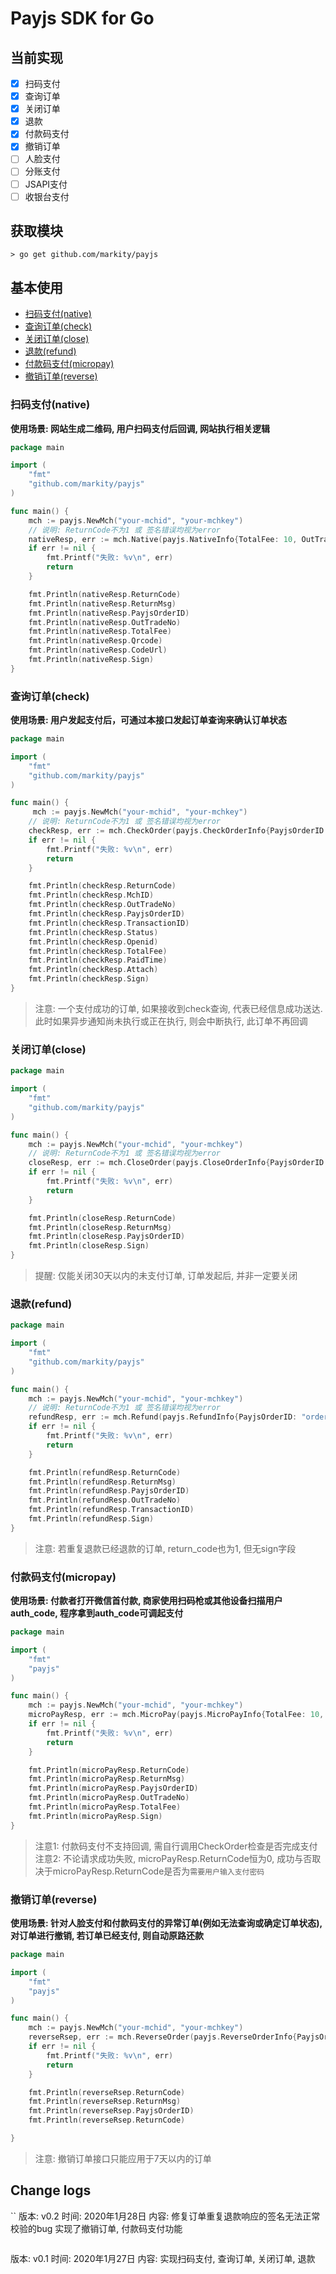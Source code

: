 # Payjs SDK for Go

## 当前实现

- [x] 扫码支付
- [x] 查询订单
- [x] 关闭订单
- [x] 退款
- [x] 付款码支付
- [x] 撤销订单
- [ ] 人脸支付
- [ ] 分账支付
- [ ] JSAPI支付
- [ ] 收银台支付

## 获取模块

```shell
> go get github.com/markity/payjs
```

## 基本使用

- [扫码支付(native)](#扫码支付native)
- [查询订单(check)](#查询订单check)
- [关闭订单(close)](#关闭订单close)
- [退款(refund)](#退款refund)
- [付款码支付(micropay)](#付款码支付micropay)
- [撤销订单(reverse)](#撤销订单reverse)

### 扫码支付(native)

**使用场景: 网站生成二维码, 用户扫码支付后回调, 网站执行相关逻辑**

```go
package main

import (
	"fmt"
	"github.com/markity/payjs"
)

func main() {
	mch := payjs.NewMch("your-mchid", "your-mchkey")
	// 说明: ReturnCode不为1 或 签名错误均视为error
	nativeResp, err := mch.Native(payjs.NativeInfo{TotalFee: 10, OutTradeNo: "2020_1_27_001", Body: "支付测试"})
	if err != nil {
		fmt.Printf("失败: %v\n", err)
		return
	}

	fmt.Println(nativeResp.ReturnCode)
	fmt.Println(nativeResp.ReturnMsg)
	fmt.Println(nativeResp.PayjsOrderID)
	fmt.Println(nativeResp.OutTradeNo)
	fmt.Println(nativeResp.TotalFee)
	fmt.Println(nativeResp.Qrcode)
	fmt.Println(nativeResp.CodeUrl)
	fmt.Println(nativeResp.Sign)
}
```

### 查询订单(check)

**使用场景: 用户发起支付后，可通过本接口发起订单查询来确认订单状态**

```go
package main

import (
	"fmt"
	"github.com/markity/payjs"
)

func main() {
	 mch := payjs.NewMch("your-mchid", "your-mchkey")
	// 说明: ReturnCode不为1 或 签名错误均视为error
	checkResp, err := mch.CheckOrder(payjs.CheckOrderInfo{PayjsOrderID: "order-id"})
	if err != nil {
		fmt.Printf("失败: %v\n", err)
		return
	}

	fmt.Println(checkResp.ReturnCode)
	fmt.Println(checkResp.MchID)
	fmt.Println(checkResp.OutTradeNo)
	fmt.Println(checkResp.PayjsOrderID)
	fmt.Println(checkResp.TransactionID)
	fmt.Println(checkResp.Status)
	fmt.Println(checkResp.Openid)
	fmt.Println(checkResp.TotalFee)
	fmt.Println(checkResp.PaidTime)
	fmt.Println(checkResp.Attach)
	fmt.Println(checkResp.Sign)
}
```

> 注意: 一个支付成功的订单, 如果接收到check查询, 代表已经信息成功送达.此时如果异步通知尚未执行或正在执行, 则会中断执行, 此订单不再回调

### 关闭订单(close)

```go
package main

import (
	"fmt"
	"github.com/markity/payjs"
)

func main() {
	mch := payjs.NewMch("your-mchid", "your-mchkey")
	// 说明: ReturnCode不为1 或 签名错误均视为error
	closeResp, err := mch.CloseOrder(payjs.CloseOrderInfo{PayjsOrderID: "order-id"})
	if err != nil {
		fmt.Printf("失败: %v\n", err)
		return
	}

	fmt.Println(closeResp.ReturnCode)
	fmt.Println(closeResp.ReturnMsg)
	fmt.Println(closeResp.PayjsOrderID)
	fmt.Println(closeResp.Sign)
}
```

> 提醒: 仅能关闭30天以内的未支付订单, 订单发起后, 并非一定要关闭

### 退款(refund)

```go
package main

import (
	"fmt"
	"github.com/markity/payjs"
)

func main() {
	mch := payjs.NewMch("your-mchid", "your-mchkey")
	// 说明: ReturnCode不为1 或 签名错误均视为error
	refundResp, err := mch.Refund(payjs.RefundInfo{PayjsOrderID: "order-id"})
	if err != nil {
		fmt.Printf("失败: %v\n", err)
		return
	}

	fmt.Println(refundResp.ReturnCode)
	fmt.Println(refundResp.ReturnMsg)
	fmt.Println(refundResp.PayjsOrderID)
	fmt.Println(refundResp.OutTradeNo)
	fmt.Println(refundResp.TransactionID)
	fmt.Println(refundResp.Sign)
}
```

> 注意: 若重复退款已经退款的订单, return_code也为1, 但无sign字段

### 付款码支付(micropay)

**使用场景: 付款者打开微信首付款, 商家使用扫码枪或其他设备扫描用户auth_code, 程序拿到auth_code可调起支付**

```go
package main

import (
	"fmt"
	"payjs"
)

func main() {
	mch := payjs.NewMch("your-mchid", "your-mchkey")
	microPayResp, err := mch.MicroPay(payjs.MicroPayInfo{TotalFee: 10, OutTradeNo: "2020_1_28_001", AuthCode: "使用扫码枪或其他扫码设备获取付款者微信收付款的auth-code"})
	if err != nil {
		fmt.Printf("失败: %v\n", err)
		return
	}

	fmt.Println(microPayResp.ReturnCode)
	fmt.Println(microPayResp.ReturnMsg)
	fmt.Println(microPayResp.PayjsOrderID)
	fmt.Println(microPayResp.OutTradeNo)
	fmt.Println(microPayResp.TotalFee)
	fmt.Println(microPayResp.Sign)
}
```

> 注意1: 付款码支付不支持回调, 需自行调用CheckOrder检查是否完成支付
> 注意2: 不论请求成功失败, microPayResp.ReturnCode恒为0, 成功与否取决于microPayResp.ReturnCode是否为`需要用户输入支付密码`

### 撤销订单(reverse)

**使用场景: 针对人脸支付和付款码支付的异常订单(例如无法查询或确定订单状态), 对订单进行撤销, 若订单已经支付, 则自动原路还款**

```go
package main

import (
	"fmt"
	"payjs"
)

func main() {
	mch := payjs.NewMch("your-mchid", "your-mchkey")
	reverseRsep, err := mch.ReverseOrder(payjs.ReverseOrderInfo{PayjsOrderID: "order-id"})
	if err != nil {
		fmt.Printf("失败: %v\n", err)
		return
	}

	fmt.Println(reverseRsep.ReturnCode)
	fmt.Println(reverseRsep.ReturnMsg)
	fmt.Println(reverseRsep.PayjsOrderID)
	fmt.Println(reverseRsep.ReturnCode)

}
```

> 注意: 撤销订单接口只能应用于7天以内的订单

## Change logs

``
版本: v0.2
时间: 2020年1月28日
内容:
	修复订单重复退款响应的签名无法正常校验的bug
	实现了撤销订单, 付款码支付功能
```

```
版本: v0.1
时间: 2020年1月27日
内容: 实现扫码支付, 查询订单, 关闭订单, 退款
```
